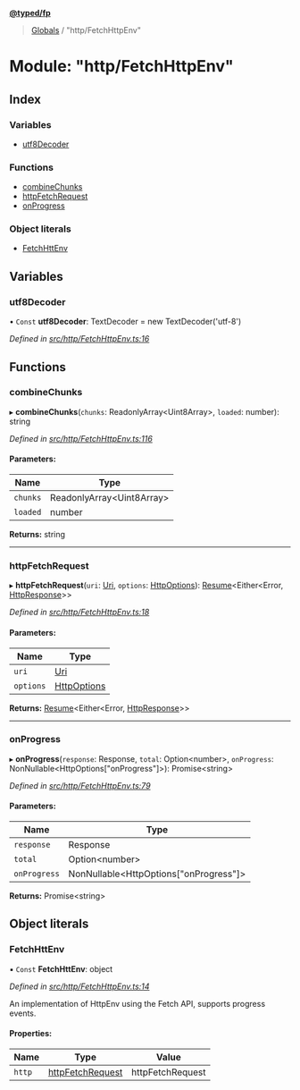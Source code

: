 **[@typed/fp](../README.md)**

> [Globals](../globals.md) / "http/FetchHttpEnv"

# Module: "http/FetchHttpEnv"

## Index

### Variables

* [utf8Decoder](_http_fetchhttpenv_.md#utf8decoder)

### Functions

* [combineChunks](_http_fetchhttpenv_.md#combinechunks)
* [httpFetchRequest](_http_fetchhttpenv_.md#httpfetchrequest)
* [onProgress](_http_fetchhttpenv_.md#onprogress)

### Object literals

* [FetchHttEnv](_http_fetchhttpenv_.md#fetchhttenv)

## Variables

### utf8Decoder

• `Const` **utf8Decoder**: TextDecoder = new TextDecoder('utf-8')

*Defined in [src/http/FetchHttpEnv.ts:16](https://github.com/TylorS/typed-fp/blob/f27ba3e/src/http/FetchHttpEnv.ts#L16)*

## Functions

### combineChunks

▸ **combineChunks**(`chunks`: ReadonlyArray\<Uint8Array>, `loaded`: number): string

*Defined in [src/http/FetchHttpEnv.ts:116](https://github.com/TylorS/typed-fp/blob/f27ba3e/src/http/FetchHttpEnv.ts#L116)*

#### Parameters:

Name | Type |
------ | ------ |
`chunks` | ReadonlyArray\<Uint8Array> |
`loaded` | number |

**Returns:** string

___

### httpFetchRequest

▸ **httpFetchRequest**(`uri`: [Uri](_uri_exports_.uri.md), `options`: [HttpOptions](_http_httpenv_.md#httpoptions)): [Resume](_resume_resume_.md#resume)\<Either\<Error, [HttpResponse](../interfaces/_http_httpresponse_.httpresponse.md)>>

*Defined in [src/http/FetchHttpEnv.ts:18](https://github.com/TylorS/typed-fp/blob/f27ba3e/src/http/FetchHttpEnv.ts#L18)*

#### Parameters:

Name | Type |
------ | ------ |
`uri` | [Uri](_uri_exports_.uri.md) |
`options` | [HttpOptions](_http_httpenv_.md#httpoptions) |

**Returns:** [Resume](_resume_resume_.md#resume)\<Either\<Error, [HttpResponse](../interfaces/_http_httpresponse_.httpresponse.md)>>

___

### onProgress

▸ **onProgress**(`response`: Response, `total`: Option\<number>, `onProgress`: NonNullable\<HttpOptions[\"onProgress\"]>): Promise\<string>

*Defined in [src/http/FetchHttpEnv.ts:79](https://github.com/TylorS/typed-fp/blob/f27ba3e/src/http/FetchHttpEnv.ts#L79)*

#### Parameters:

Name | Type |
------ | ------ |
`response` | Response |
`total` | Option\<number> |
`onProgress` | NonNullable\<HttpOptions[\"onProgress\"]> |

**Returns:** Promise\<string>

## Object literals

### FetchHttEnv

▪ `Const` **FetchHttEnv**: object

*Defined in [src/http/FetchHttpEnv.ts:14](https://github.com/TylorS/typed-fp/blob/f27ba3e/src/http/FetchHttpEnv.ts#L14)*

An implementation of HttpEnv using the Fetch API, supports progress events.

#### Properties:

Name | Type | Value |
------ | ------ | ------ |
`http` | [httpFetchRequest](_http_fetchhttpenv_.md#httpfetchrequest) | httpFetchRequest |
